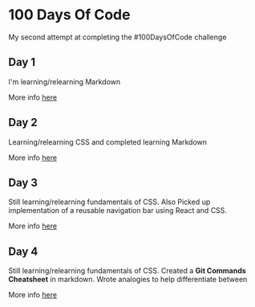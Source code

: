 # 100 Days Of Code

My second attempt at completing the #100DaysOfCode challenge


## Day 1
I'm learning/relearning Markdown

More info [here](Day1/README.md)


## Day 2
Learning/relearning CSS and completed learning Markdown

More info [here](Day2/README.md)


## Day 3
Still learning/relearning fundamentals of CSS. Also Picked up implementation of a reusable navigation bar using React and CSS.

More info [here](Day3/README.md)

## Day 4
Still learning/relearning fundamentals of CSS.
Created a **Git Commands Cheatsheet** in markdown.
Wrote analogies to help differentiate between   

More info [here](Day4/README.md)